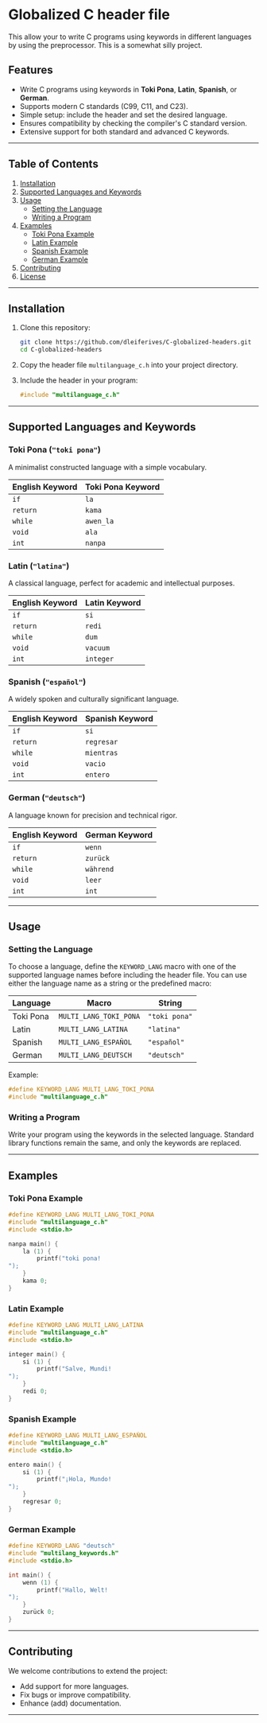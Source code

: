 
# Globalized C header file

This allow your to write C programs using keywords in different languages by using the preprocessor.  This is a somewhat silly project. 

## Features

- Write C programs using keywords in **Toki Pona**, **Latin**, **Spanish**, or **German**.
- Supports modern C standards (C99, C11, and C23).
- Simple setup: include the header and set the desired language.
- Ensures compatibility by checking the compiler's C standard version.
- Extensive support for both standard and advanced C keywords.

---

## Table of Contents

1. [Installation](#installation)
2. [Supported Languages and Keywords](#supported-languages-and-keywords)
3. [Usage](#usage)
   - [Setting the Language](#setting-the-language)
   - [Writing a Program](#writing-a-program)
4. [Examples](#examples)
   - [Toki Pona Example](#toki-pona-example)
   - [Latin Example](#latin-example)
   - [Spanish Example](#spanish-example)
   - [German Example](#german-example)
5. [Contributing](#contributing)
6. [License](#license)

---

## Installation

1. Clone this repository:
   ```bash
   git clone https://github.com/dleiferives/C-globalized-headers.git
   cd C-globalized-headers
   ```

2. Copy the header file `multilanguage_c.h` into your project directory.

3. Include the header in your program:
   ```c
   #include "multilanguage_c.h"
   ```

---

## Supported Languages and Keywords

### Toki Pona (`"toki pona"`)
A minimalist constructed language with a simple vocabulary.

| English Keyword    | Toki Pona Keyword |  
|---------------------|-------------------|  
| `if`               | `la`             |  
| `return`           | `kama`           |  
| `while`            | `awen_la`        |  
| `void`             | `ala`            |  
| `int`              | `nanpa`          |

### Latin (`"latina"`)
A classical language, perfect for academic and intellectual purposes.

| English Keyword    | Latin Keyword     |  
|---------------------|-------------------|  
| `if`               | `si`             |  
| `return`           | `redi`           |  
| `while`            | `dum`            |  
| `void`             | `vacuum`         |  
| `int`              | `integer`        |

### Spanish (`"español"`)
A widely spoken and culturally significant language.

| English Keyword    | Spanish Keyword   |  
|---------------------|-------------------|  
| `if`               | `si`             |  
| `return`           | `regresar`       |  
| `while`            | `mientras`       |  
| `void`             | `vacio`          |  
| `int`              | `entero`         |

### German (`"deutsch"`)
A language known for precision and technical rigor.

| English Keyword    | German Keyword    |  
|---------------------|-------------------|  
| `if`               | `wenn`           |  
| `return`           | `zurück`         |  
| `while`            | `während`        |  
| `void`             | `leer`           |  
| `int`              | `int`            |

---

## Usage

### Setting the Language

To choose a language, define the `KEYWORD_LANG` macro with one of the supported language names before including the header file. You can use either the language name as a string or the predefined macro:

| Language    | Macro              | String          |  
|-------------|--------------------|-----------------|  
| Toki Pona   | `MULTI_LANG_TOKI_PONA` | `"toki pona"`  |  
| Latin       | `MULTI_LANG_LATINA`   | `"latina"`     |  
| Spanish     | `MULTI_LANG_ESPAÑOL`  | `"español"`    |  
| German      | `MULTI_LANG_DEUTSCH`  | `"deutsch"`    |

Example:
```c
#define KEYWORD_LANG MULTI_LANG_TOKI_PONA
#include "multilanguage_c.h"
```

### Writing a Program

Write your program using the keywords in the selected language. Standard library functions remain the same, and only the keywords are replaced.

---

## Examples

### Toki Pona Example
```c
#define KEYWORD_LANG MULTI_LANG_TOKI_PONA
#include "multilanguage_c.h"
#include <stdio.h>

nanpa main() {
    la (1) {
        printf("toki pona!
");
    }
    kama 0;
}
```

### Latin Example
```c
#define KEYWORD_LANG MULTI_LANG_LATINA
#include "multilanguage_c.h"
#include <stdio.h>

integer main() {
    si (1) {
        printf("Salve, Mundi!
");
    }
    redi 0;
}
```

### Spanish Example
```c
#define KEYWORD_LANG MULTI_LANG_ESPAÑOL
#include "multilanguage_c.h"
#include <stdio.h>

entero main() {
    si (1) {
        printf("¡Hola, Mundo!
");
    }
    regresar 0;
}
```

### German Example
```c
#define KEYWORD_LANG "deutsch"
#include "multilang_keywords.h"
#include <stdio.h>

int main() {
    wenn (1) {
        printf("Hallo, Welt!
");
    }
    zurück 0;
}
```

---

## Contributing

We welcome contributions to extend the project:
- Add support for more languages.
- Fix bugs or improve compatibility.
- Enhance (add) documentation.

---
